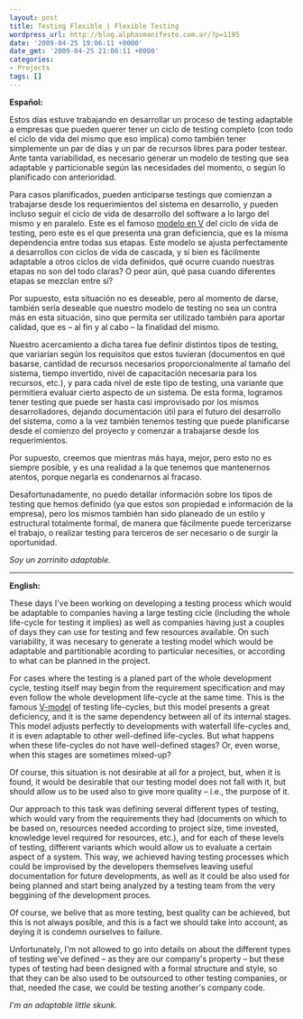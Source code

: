 ```yaml
---
layout: post
title: Testing Flexible | Flexible Testing
wordpress_url: http://blog.alphasmanifesto.com.ar/?p=1195
date: '2009-04-25 19:06:11 +0000'
date_gmt: '2009-04-25 21:06:11 +0000'
categories:
- Projects
tags: []
---
```


**Español:**

Estos días estuve trabajando en desarrollar un proceso de testing adaptable a empresas que pueden querer tener un ciclo de testing completo (con todo el ciclo de vida del mismo que eso implica) como también tener simplemente un par de días y un par de recursos libres para poder testear. Ante tanta variabilidad, es necesario generar un modelo de testing que sea adaptable y particionable según las necesidades del momento, o según lo planificado con anterioridad.

Para casos planificados, pueden anticiparse testings que comienzan a trabajarse desde los requerimientos del sistema en desarrollo, y pueden incluso seguir el ciclo de vida de desarrollo del software a lo largo del mismo y en paralelo. Este es el famoso [modelo en V](http://en.wikipedia.org/wiki/V_model) del ciclo de vida de testing, pero este es el que presenta una gran deficiencia, que es la misma dependencia entre todas sus etapas. Este modelo se ajusta perfectamente a desarrollos con ciclos de vida de cascada, y si bien es fácilmente adaptable a otros ciclos de vida definidos, qué ocurre cuando nuestras etapas no son del todo claras? O peor aún, qué pasa cuando diferentes etapas se mezclan entre sí?

Por supuesto, esta situación no es deseable, pero al momento de darse, también sería deseable que nuestro modelo de testing no sea un contra más en esta situación, sino que permita ser utilizado también para aportar calidad, que es &ndash; al fin y al cabo &ndash; la finalidad del mismo.

Nuestro acercamiento a dicha tarea fue definir distintos tipos de testing, que variarían según los requisitos que estos tuvieran (documentos en qué basarse, cantidad de recursos necesarios proporcionalmente al tamaño del sistema, tiempo invertido, nivel de capacitación necesaria para los recursos, etc.), y para cada nivel de este tipo de testing, una variante que permitiera evaluar cierto aspecto de un sistema. De esta forma, logramos tener testing que puede ser hasta casi improvisado por los mismos desarrolladores, dejando documentación útil para el futuro del desarrollo del sistema, como a la vez también tenemos testing que puede planificarse desde el comienzo del proyecto y comenzar a trabajarse desde los requerimientos.

Por supuesto, creemos que mientras más haya, mejor, pero esto no es siempre posible, y es una realidad a la que tenemos que mantenernos atentos, porque negarla es condenarnos al fracaso.

Desafortunadamente, no puedo detallar información sobre los tipos de testing que hemos definido (ya que estos son propiedad e información de la empresa), pero los mismos también han sido planeado de un estilo y estructural totalmente formal, de manera que fácilmente puede tercerizarse el trabajo, o realizar testing para terceros de ser necesario o de surgir la oportunidad.

_Soy un zorrinito adaptable._

---

**English:**

These days I've been working on developing a testing process which would be adaptable to companies having a large testing cicle (including the whole life-cycle for testing it implies) as well as companies having just a couples of days they can use for testing and few resources available. On such variability, it was necesary to generate a testing model which would be adaptable and partitionable acording to particular necesities, or according to what can be planned in the project.

For cases where the testing is a planed part of the whole development cycle, testing itself may begin from the requirement specification and may even follow the whole development life-cycle at the same time. This is the famous [V-model](http://en.wikipedia.org/wiki/V_model) of testing life-cycles, but this model presents a great deficiency, and it is the same dependency between all of its internal stages. This model adjusts perfectly to developments with waterfall life-cycles and, it is even adaptable to other well-defined life-cycles. But what happens when these life-cycles do not have well-defined stages? Or, even worse, when this stages are sometimes mixed-up?

Of course, this situation is not desirable at all for a project, but, when it is found, it would be desirable that our testing model does not fall with it, but should allow us to be used also to give more quality &ndash; i.e., the purpose of it.

Our approach to this task was defining several different types of testing, which would vary from the requirements they had (documents on which to be based on, resources needed according to project size, time invested, knowledge level required for resources, etc.), and for each of these levels of testing, different variants which would allow us to evaluate a certain aspect of a system. This way, we achieved having testing processes which could be improvised by the developers themselves leaving useful documentation for future developments, as well as it could be also used for being planned and start being analyzed by a testing team from the very beggining of the development proces.

Of course, we belive that as more testing, best quality can be achieved, but this is not always posible, and this is a fact we should take into account, as deying it is condemn ourselves to failure.

Unfortunately, I'm not allowed to go into details on about the different types of testing we've defined &ndash; as they are our company's property &ndash; but these types of testing had been designed with a formal structure and style, so that they can be also used to be outsourced to other testing companies, or that, needed the case, we could be testing another's company code.

_I'm an adaptable little skunk._

